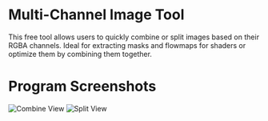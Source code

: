 # Multi-Channel Image Tool
This free tool allows users to quickly combine or split images based on their RGBA channels. Ideal for extracting masks and flowmaps for shaders or optimize them by combining them together.

# Program Screenshots
![Combine View](https://user-images.githubusercontent.com/34221560/115173235-b13e3e00-a07b-11eb-82ba-16172b3e66d0.png)
![Split View](https://user-images.githubusercontent.com/34221560/115173236-b1d6d480-a07b-11eb-82a2-f21fcc9a7c46.png)
